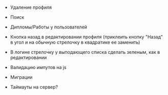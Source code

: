 - Удаление профиля

- Поиск

- Дипломы/Работы у пользователей

- Кнопка назад в редактировании профиля (приклеить кнопку "Назад" в угол и на обычную стрелочку в квадратике ее заменить)

- В логине стрелочку у выподающего списка сделать зеленым, как в редактировании

- Валидацию импутов на js

- Миграции 

- Таймауты на сервер?

